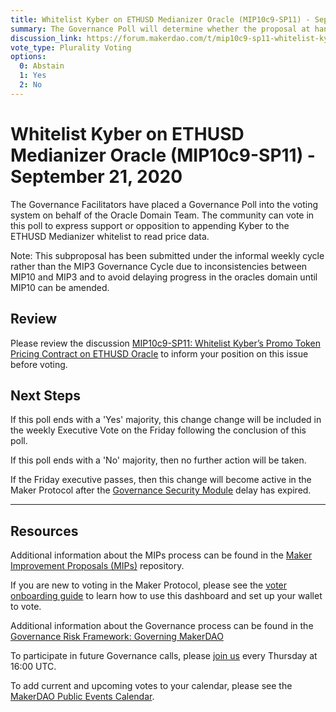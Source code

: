 ```yaml
---
title: Whitelist Kyber on ETHUSD Medianizer Oracle (MIP10c9-SP11) - September 21, 2020
summary: The Governance Poll will determine whether the proposal at hand will proceed to an Executive Vote.
discussion_link: https://forum.makerdao.com/t/mip10c9-sp11-whitelist-kybers-promo-token-pricing-contract-on-ethusd-oracle/4193
vote_type: Plurality Voting
options:
  0: Abstain
  1: Yes
  2: No
---
```


# Whitelist Kyber on ETHUSD Medianizer Oracle (MIP10c9-SP11) - September 21, 2020

The Governance Facilitators have placed a Governance Poll into the voting system on behalf of the Oracle Domain Team. The community can vote in this poll to express support or opposition to appending Kyber to the ETHUSD Medianizer whitelist to read price data.

Note: This subproposal has been submitted under the informal weekly cycle rather than the MIP3 Governance Cycle due to inconsistencies between MIP10 and MIP3 and to avoid delaying progress in the oracles domain until MIP10 can be amended.

## Review

Please review the discussion [MIP10c9-SP11: Whitelist Kyber’s Promo Token Pricing Contract on ETHUSD Oracle](https://forum.makerdao.com/t/mip10c9-sp11-whitelist-kybers-promo-token-pricing-contract-on-ethusd-oracle/4193) to inform your position on this issue before voting.

## Next Steps

If this poll ends with a 'Yes' majority, this change change will be included in the weekly Executive Vote on the Friday following the conclusion of this poll.

If this poll ends with a 'No' majority, then no further action will be taken.

If the Friday executive passes, then this change will become active in the Maker Protocol after the [Governance Security Module](https://forum.makerdao.com/tag/govsec-module) delay has expired.

---

## Resources

Additional information about the MIPs process can be found in the [Maker Improvement Proposals (MIPs)](https://github.com/makerdao/mips) repository.

If you are new to voting in the Maker Protocol, please see the [voter onboarding guide](https://community-development.makerdao.com/onboarding/voter-onboarding) to learn how to use this dashboard and set up your wallet to vote.

Additional information about the Governance process can be found in the [Governance Risk Framework: Governing MakerDAO](https://community-development.makerdao.com/governance/governance-risk-framework)

To participate in future Governance calls, please [join us](https://community-development.makerdao.com/governance/governance-and-risk-meetings) every Thursday at 16:00 UTC.

To add current and upcoming votes to your calendar, please see the [MakerDAO Public Events Calendar](https://calendar.google.com/calendar/embed?src=makerdao.com_3efhm2ghipksegl009ktniomdk%40group.calendar.google.com&ctz=America%2FLos_Angeles).
